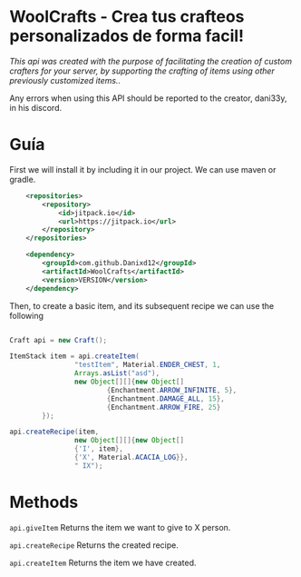 # WoolCrafts - Crea tus crafteos personalizados de forma facil!

*This api was created with the purpose of facilitating the creation of custom crafters for your server, by supporting the crafting of items using other previously customized items..* 

Any errors when using this API should be reported to the creator, dani33y, in his discord.

# Guía

First we will install it by including it in our project. We can use maven or gradle.

```xml
	<repositories>
		<repository>
		    <id>jitpack.io</id>
		    <url>https://jitpack.io</url>
		</repository>
	</repositories>

	<dependency>
	    <groupId>com.github.Danixd12</groupId>
	    <artifactId>WoolCrafts</artifactId>
	    <version>VERSION</version>
	</dependency>
```

Then, to create a basic item, and its subsequent recipe we can use the following

```java

Craft api = new Craft();

ItemStack item = api.createItem(
                "testItem", Material.ENDER_CHEST, 1,
                Arrays.asList("asd"),
                new Object[][]{new Object[]
                        {Enchantment.ARROW_INFINITE, 5},
                        {Enchantment.DAMAGE_ALL, 15},
                        {Enchantment.ARROW_FIRE, 25}
        });

api.createRecipe(item,
                new Object[][]{new Object[]
                {'I', item},
                {'X', Material.ACACIA_LOG}},
                " IX");

```

# Methods

`api.giveItem` Returns the item we want to give to X person.

`api.createRecipe` Returns the created recipe.

`api.createItem` Returns the item we have created.
